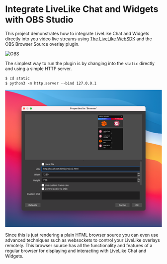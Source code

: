 # Integrate LiveLike Chat and Widgets with OBS Studio

This project demonstrates how to integrate LiveLike Chat and Widgets directly into you video live streams using [The LiveLike WebSDK](https://docs.livelike.com/docs/getting-started-with-the-web-sdk) and the OBS Browser Source overlay plugin.

![OBS](obs.png)

The simplest way to run the plugin is by changing into the `static` directly and using a simple HTTP server.

```shell
$ cd static
$ python3 -m http.server --bind 127.0.0.1
```

![OBS Configuration](obs2.png)

Since this is just rendering a plain HTML browser source you can even use advanced techniques such as websockets to control your LiveLike overlays remotely.  This browser source has all the functionality and features of a regular browser for displaying and interacting with LiveLike Chat and Widgets.